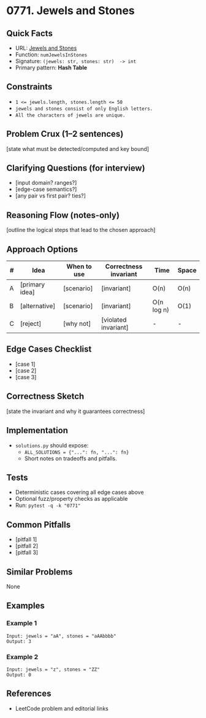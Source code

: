 # 0771. Jewels and Stones

## Quick Facts

- URL: [Jewels and Stones](https://leetcode.com/problems/jewels-and-stones/)
- Function: `numJewelsInStones`
- Signature: `(jewels: str, stones: str)  -> int`
- Primary pattern: **Hash Table**

## Constraints

- `1 <= jewels.length, stones.length <= 50`
- `jewels and stones consist of only English letters.`
- `All the characters of jewels are unique.`

## Problem Crux (1–2 sentences)

[state what must be detected/computed and key bound]

## Clarifying Questions (for interview)

- [input domain? ranges?]
- [edge-case semantics?]
- [any pair vs first pair? ties?]

## Reasoning Flow (notes-only)

[outline the logical steps that lead to the chosen approach]

## Approach Options

| # | Idea | When to use | Correctness invariant | Time | Space |
|---|------|-------------|-----------------------|------|-------|
| A | [primary idea] | [scenario] | [invariant] | O(n) | O(n) |
| B | [alternative] | [scenario] | [invariant] | O(n log n) | O(1) |
| C | [reject] | [why not] | [violated invariant] | - | - |

## Edge Cases Checklist

- [case 1]
- [case 2]
- [case 3]

## Correctness Sketch

[state the invariant and why it guarantees correctness]

## Implementation

- `solutions.py` should expose:
  - `ALL_SOLUTIONS = {"...": fn, "...": fn}`
  - Short notes on tradeoffs and pitfalls.

## Tests

- Deterministic cases covering all edge cases above
- Optional fuzz/property checks as applicable
- Run: `pytest -q -k "0771"`

## Common Pitfalls

- [pitfall 1]
- [pitfall 2]
- [pitfall 3]

## Similar Problems

None

## Examples

### Example 1

```text
Input: jewels = "aA", stones = "aAAbbbb"
Output: 3
```

### Example 2

```text
Input: jewels = "z", stones = "ZZ"
Output: 0
```

## References

- LeetCode problem and editorial links
